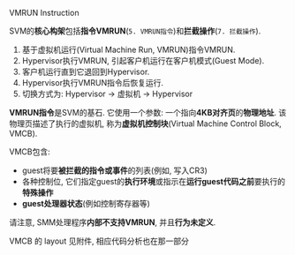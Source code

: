 VMRUN Instruction

SVM的**核心构架**包括**指令VMRUN**(`5. VMRUN指令`)和**拦截操作**(`7. 拦截操作`). 

1. 基于虚拟机运行(Virtual Machine Run, VMRUN)指令VMRUN. 
2. Hypervisor执行VMRUN, 引起客户机运行在客户机模式(Guest Mode). 
3. 客户机运行直到它退回到Hypervisor. 
4. Hypervisor执行VMRUN指令后恢复运行. 
5. 切换方式为: Hypervisor -> 虚拟机 -> Hypervisor

**VMRUN指令**是SVM的基石. 它使用一个参数: 一个指向**4KB对齐页**的**物理地址**. 该物理页描述了执行的虚拟机, 称为**虚拟机控制块**(Virtual Machine Control Block, VMCB). 

VMCB包含: 
* guest将要**被拦截的指令或事件**的列表(例如, 写入CR3)
* 各种控制位, 它们指定guest的**执行环境**或指示在**运行guest代码之前**要执行的**特殊操作**
* **guest处理器状态**(例如控制寄存器等)

请注意, SMM处理程序**内部不支持VMRUN**, 并且**行为未定义**. 

VMCB 的 layout 见附件, 相应代码分析也在那一部分
